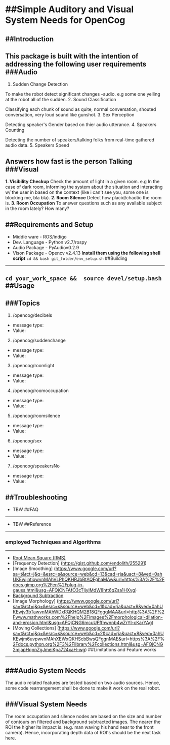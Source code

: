 ##Simple Auditory and  Visual System Needs for OpenCog
=======
##Introduction
------------
**This package is built with the intention of addressing the following user requirements**
###Audio
------------
1. Sudden Change Detection

To make the robot detect significant changes -audio. e.g some one yelling at the robot  all of the sudden.
2. Sound Classification

Classifying each chunk of sound as quite, normal conversation, shouted conversation, very loud sound like gunshot.
3. Sex Perception

Detecting speaker's Gender based on thier audio utterance.
4. Speakers Counting

Detecting the number of speakers/talking folks from real-time gathered audio data.
5. Speakers Speed

Answers how fast is the person Talking
###Visual
------------
**1. Visibility Checkup**
Check the amount of light in a given room. e.g In the case of dark room, informing the system about the situation and interacting w/ the user in based on the context (like i can't see you, some one is blocking me, bla bla).
**2. Room Silence**
Detect how placid/chaotic the room is.
**3. Room Occupation**
To answer questions such as any available subject in the room lately? How many?

##Requirements and Setup
------------
- Middle ware     - ROS/indigo
- Dev. Language  - Python v2.7/rospy
- Audio Package  - PyAudiov0.2.9
- Vison Package   - Opencv v2.4.13
**Install them using the following shell script**
`cd && bash git_folder/env_setup.sh`
##Building
------------
`cd your_work_space &&  source devel/setup.bash`
##Usage
------------
###Topics 
------------
1. /opencog/decibels
* message type:
* Value:
2. /opencog/suddenchange
* message type: 
* Value:
3. /opencog/roomlight
* message type:
* Value:

4. /opencog/roomoccupation
* message type:
* Value:
5. /opencog/roomsilence
* message type:
* Value:

6. /opencog/sex
* message type:
* Value:

7. /opencog/speakersNo
* message type:
* Value:

##Troubleshooting
------------
- TBW
##FAQ
------------
- TBW
##Reference
------------
### employed Techniques and Algorithms
------------
- [Root Mean Square (RMS)](http://www.gaussianwaves.com/2015/07/significance-of-rms-root-mean-square-value/)
- [Frequency Detection] (https://gist.github.com/endolith/255291) 
- [Image Smoothing] (https://www.google.com/url?sa=t&rct=j&q=&esrc=s&source=web&cd=13&cad=rja&uact=8&ved=0ahUKEwjintiowvnMAhVLPhQKHRJbBtAQFghaMAw&url=https%3A%2F%2Fdocs.gimp.org%2Fen%2Fplug-in-gauss.html&usg=AFQjCNFAfO3cTIjyIMdW8htt6qZsa1HXvg)
- [Background Subtraction](http://docs.opencv.org/2.4/doc/tutorials/imgproc/threshold/threshold.html)
- [Image Morphology] (https://www.google.com/url?sa=t&rct=j&q=&esrc=s&source=web&cd=1&cad=rja&uact=8&ved=0ahUKEwjv3bTawvnMAhWDxRQKHQM2B18QFgggMAA&url=http%3A%2F%2Fwww.mathworks.com%2Fhelp%2Fimages%2Fmorphological-dilation-and-erosion.html&usg=AFQjCNG6mcuUFffnwnnb4wZrYI-cKarYAg)
- [Moving Collections] (https://www.google.com/url?sa=t&rct=j&q=&esrc=s&source=web&cd=2&cad=rja&uact=8&ved=0ahUKEwjm6uvpwvnMAhXEWxQKHScbBwsQFggnMAE&url=https%3A%2F%2Fdocs.python.org%2F3%2Flibrary%2Fcollections.html&usg=AFQjCNG2mjapHqnnZgJmeiKpa724xaH-wg)
##Limitations and Feature works
------------

###Audio System Needs
------------
The audio related features are tested based on two audio sources. Hence, some code rearrangement shall be done to make it work on the real robot.

###Visual System Needs
------------
The room occupation and silence nodes are based on the size and number of contours on filtered and background subtracted images. The nearer the ROI the higher its impact is. (e.g. man waving his hand near to the front camera). Hence, incorporating depth data of ROI's should be the next task here.







